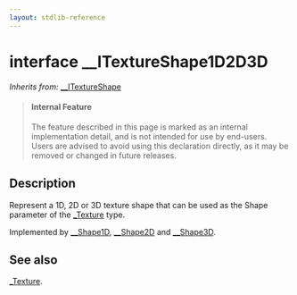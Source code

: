 ```yaml
---
layout: stdlib-reference
---
```


# interface \_\_ITextureShape1D2D3D

*Inherits from:* [\_\_ITextureShape](../../0_itextureshape-023a/index.md)

> #### Internal Feature
> The feature described in this page is marked as an internal implementation detail, and is not intended for use by end-users.
> Users are advised to avoid using this declaration directly, as it may be removed or changed in future releases.

## Description

Represent a 1D, 2D or 3D texture shape that can be used as the <span class='code'>Shape</span> parameter of the <span class='code'><a href="../../../types/0texture-01/index.md" class="code_type">_Texture</a></span> type.

Implemented by <span class='code'><a href="../../../types/0_shape1d-028/index.md" class="code_type">__Shape1D</a></span>, <span class='code'><a href="../../../types/0_shape2d-028/index.md" class="code_type">__Shape2D</a></span> and <span class='code'><a href="../../../types/0_shape3d-028/index.md" class="code_type">__Shape3D</a></span>.


## See also

<span class='code'><a href="../../../types/0texture-01/index.md" class="code_type">_Texture</a></span>.

